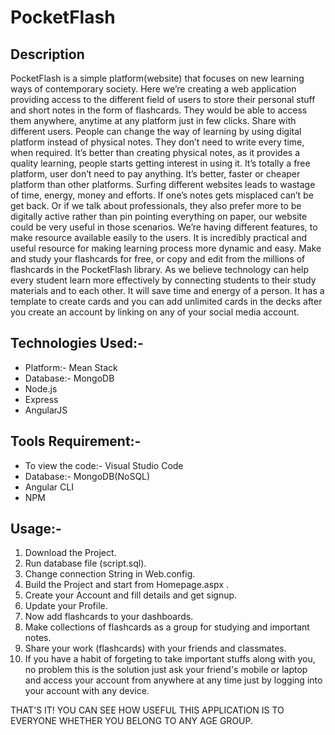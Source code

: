 # PocketFlash

## Description
PocketFlash is a simple platform(website) that focuses on new learning ways of contemporary society. 
Here we’re creating a web application providing access to the different field of users to store their personal stuff and short notes in the form of flashcards. They would be able to access them anywhere, anytime at any platform just in few clicks. Share with different users. People can change the way of learning by using digital platform instead of physical notes. They don’t need to write every time, when required. It’s better than creating physical notes, as it provides a quality learning, people starts getting interest in using it. It’s totally a free platform, user don’t need to pay anything. It’s better, faster or cheaper platform than other platforms. Surfing different websites leads to wastage of time, energy, money and efforts. If one’s notes gets misplaced can’t be get back. Or if we talk about professionals, they also prefer more to be digitally active rather than pin pointing everything on paper, our website could be very useful in those scenarios. We’re having different features, to make resource available easily to the users. It is incredibly practical and useful resource for making learning process more dynamic and easy. Make and study your flashcards for free, or copy and edit from the millions of flashcards in the PocketFlash library. As we believe technology can help every student learn more effectively by connecting students to their study materials and to
each other. It will save time and energy of a person. It has a template to create cards and you can add unlimited cards in the decks after you create an account by linking on any of your social media account. 

## Technologies Used:-
 * Platform:- Mean Stack
 * Database:- MongoDB
 * Node.js
 * Express
 * AngularJS
 
## Tools Requirement:-
 * To view the code:- Visual Studio Code
 * Database:- MongoDB(NoSQL)
 * Angular CLI
 * NPM

## Usage:-
1. Download the Project.
2. Run database file (script.sql).
3. Change connection String in Web.config.
4. Build the Project and start from Homepage.aspx .
5. Create your Account and fill details and get signup.
6. Update your Profile.
7. Now add flashcards to your dashboards.
8. Make collections of flashcards as a group for studying and important notes.
9. Share your work (flashcards) with your friends and classmates.
10. If you have a habit of forgeting to take important stuffs along with you, no problem this is the solution just ask your friend's mobile or laptop and access your account from anywhere at any time just by logging into your account with any device.

THAT'S IT!
YOU CAN SEE HOW USEFUL THIS APPLICATION IS TO EVERYONE WHETHER YOU BELONG TO ANY AGE GROUP.
